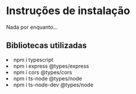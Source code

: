 # Instruções de instalação

Nada por enquanto...

## Bibliotecas utilizadas
<li> npm i typescript
<li> npm i express @types/express
<li> npm i cors @types/cors
<li> npm i ts-node @types/node
<li> npm i ts-node-dev @types/node